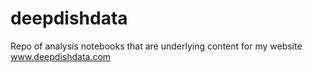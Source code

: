 # deepdishdata
Repo of analysis notebooks that  are underlying content for my website www.deepdishdata.com
